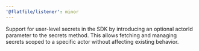 ```yaml
---
'@flatfile/listener': minor
---
```


Support for user-level secrets in the SDK by introducing an optional actorId parameter to the secrets method. This allows fetching and managing secrets scoped to a specific actor without affecting existing behavior.
